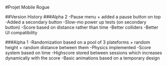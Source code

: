 #Projet Mobile Rogue

##Version History
###Alpha 2
-Pause menu + added a pause button on top
-Added a secondary button
-Slow-mo power up tests (on secondary button)
-Score based on distance rather than time
-Better colliders
-Better UI compatibility

###Alpha 1
-Randomization based on a pool of 3 plateforms + random height + random distance between them
-Physics implemented
-Score system based on time
-Highscore stored between sessions which increases dynamically with the score
-Basic animations based on a temporary design
